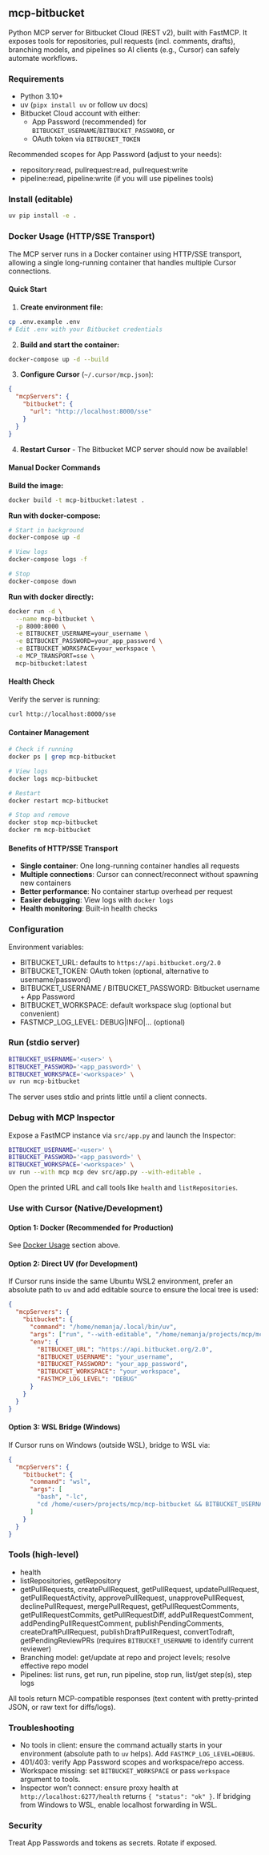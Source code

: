 ## mcp-bitbucket
Python MCP server for Bitbucket Cloud (REST v2), built with FastMCP. It exposes tools for repositories, pull requests (incl. comments, drafts), branching models, and pipelines so AI clients (e.g., Cursor) can safely automate workflows.

### Requirements
- Python 3.10+
- uv (`pipx install uv` or follow uv docs)
- Bitbucket Cloud account with either:
  - App Password (recommended) for `BITBUCKET_USERNAME`/`BITBUCKET_PASSWORD`, or
  - OAuth token via `BITBUCKET_TOKEN`

Recommended scopes for App Password (adjust to your needs):
- repository:read, pullrequest:read, pullrequest:write
- pipeline:read, pipeline:write (if you will use pipelines tools)

### Install (editable)
```bash
uv pip install -e .
```

### Docker Usage (HTTP/SSE Transport)

The MCP server runs in a Docker container using HTTP/SSE transport, allowing a single long-running container that handles multiple Cursor connections.

#### Quick Start

1. **Create environment file:**
```bash
cp .env.example .env
# Edit .env with your Bitbucket credentials
```

2. **Build and start the container:**
```bash
docker-compose up -d --build
```

3. **Configure Cursor** (`~/.cursor/mcp.json`):
```json
{
  "mcpServers": {
    "bitbucket": {
      "url": "http://localhost:8000/sse"
    }
  }
}
```

4. **Restart Cursor** - The Bitbucket MCP server should now be available!

#### Manual Docker Commands

**Build the image:**
```bash
docker build -t mcp-bitbucket:latest .
```

**Run with docker-compose:**
```bash
# Start in background
docker-compose up -d

# View logs
docker-compose logs -f

# Stop
docker-compose down
```

**Run with docker directly:**
```bash
docker run -d \
  --name mcp-bitbucket \
  -p 8000:8000 \
  -e BITBUCKET_USERNAME=your_username \
  -e BITBUCKET_PASSWORD=your_app_password \
  -e BITBUCKET_WORKSPACE=your_workspace \
  -e MCP_TRANSPORT=sse \
  mcp-bitbucket:latest
```

#### Health Check

Verify the server is running:
```bash
curl http://localhost:8000/sse
```

#### Container Management

```bash
# Check if running
docker ps | grep mcp-bitbucket

# View logs
docker logs mcp-bitbucket

# Restart
docker restart mcp-bitbucket

# Stop and remove
docker stop mcp-bitbucket
docker rm mcp-bitbucket
```

#### Benefits of HTTP/SSE Transport

- **Single container**: One long-running container handles all requests
- **Multiple connections**: Cursor can connect/reconnect without spawning new containers
- **Better performance**: No container startup overhead per request
- **Easier debugging**: View logs with `docker logs`
- **Health monitoring**: Built-in health checks

### Configuration
Environment variables:
- BITBUCKET_URL: defaults to `https://api.bitbucket.org/2.0`
- BITBUCKET_TOKEN: OAuth token (optional, alternative to username/password)
- BITBUCKET_USERNAME / BITBUCKET_PASSWORD: Bitbucket username + App Password
- BITBUCKET_WORKSPACE: default workspace slug (optional but convenient)
- FASTMCP_LOG_LEVEL: DEBUG|INFO|... (optional)

### Run (stdio server)
```bash
BITBUCKET_USERNAME='<user>' \
BITBUCKET_PASSWORD='<app_password>' \
BITBUCKET_WORKSPACE='<workspace>' \
uv run mcp-bitbucket
```
The server uses stdio and prints little until a client connects.

### Debug with MCP Inspector
Expose a FastMCP instance via `src/app.py` and launch the Inspector:
```bash
BITBUCKET_USERNAME='<user>' \
BITBUCKET_PASSWORD='<app_password>' \
BITBUCKET_WORKSPACE='<workspace>' \
uv run --with mcp mcp dev src/app.py --with-editable .
```
Open the printed URL and call tools like `health` and `listRepositories`.

### Use with Cursor (Native/Development)

#### Option 1: Docker (Recommended for Production)
See [Docker Usage](#docker-usage) section above.

#### Option 2: Direct UV (for Development)
If Cursor runs inside the same Ubuntu WSL2 environment, prefer an absolute path to `uv` and add editable source to ensure the local tree is used:
```json
{
  "mcpServers": {
    "bitbucket": {
      "command": "/home/nemanja/.local/bin/uv",
      "args": ["run", "--with-editable", "/home/nemanja/projects/mcp/mcp-bitbucket", "mcp-bitbucket"],
      "env": {
        "BITBUCKET_URL": "https://api.bitbucket.org/2.0",
        "BITBUCKET_USERNAME": "your_username",
        "BITBUCKET_PASSWORD": "your_app_password",
        "BITBUCKET_WORKSPACE": "your_workspace",
        "FASTMCP_LOG_LEVEL": "DEBUG"
      }
    }
  }
}
```

#### Option 3: WSL Bridge (Windows)
If Cursor runs on Windows (outside WSL), bridge to WSL via:
```json
{
  "mcpServers": {
    "bitbucket": {
      "command": "wsl",
      "args": [
        "bash", "-lc",
        "cd /home/<user>/projects/mcp/mcp-bitbucket && BITBUCKET_USERNAME='your_username' BITBUCKET_PASSWORD='your_app_password' BITBUCKET_WORKSPACE='your_workspace' /home/<user>/.local/bin/uv run mcp-bitbucket"
      ]
    }
  }
}
```

### Tools (high-level)
- health
- listRepositories, getRepository
- getPullRequests, createPullRequest, getPullRequest, updatePullRequest, getPullRequestActivity,
  approvePullRequest, unapprovePullRequest, declinePullRequest, mergePullRequest,
  getPullRequestComments, getPullRequestCommits, getPullRequestDiff,
  addPullRequestComment, addPendingPullRequestComment, publishPendingComments,
  createDraftPullRequest, publishDraftPullRequest, convertTodraft,
  getPendingReviewPRs (requires `BITBUCKET_USERNAME` to identify current reviewer)
- Branching model: get/update at repo and project levels; resolve effective repo model
- Pipelines: list runs, get run, run pipeline, stop run, list/get step(s), step logs

All tools return MCP-compatible responses (text content with pretty-printed JSON, or raw text for diffs/logs).

### Troubleshooting
- No tools in client: ensure the command actually starts in your environment (absolute path to `uv` helps). Add `FASTMCP_LOG_LEVEL=DEBUG`.
- 401/403: verify App Password scopes and workspace/repo access.
- Workspace missing: set `BITBUCKET_WORKSPACE` or pass `workspace` argument to tools.
- Inspector won’t connect: ensure proxy health at `http://localhost:6277/health` returns `{ "status": "ok" }`. If bridging from Windows to WSL, enable localhost forwarding in WSL.

### Security
Treat App Passwords and tokens as secrets. Rotate if exposed.

